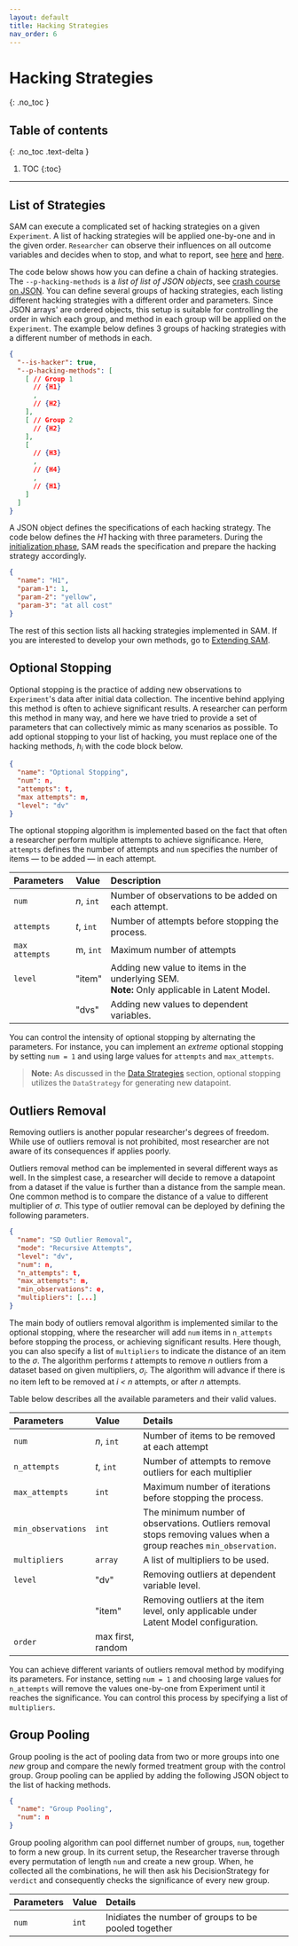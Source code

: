 ```yaml
---
layout: default
title: Hacking Strategies
nav_order: 6
---
```


# Hacking Strategies
{: .no_toc }

## Table of contents
{: .no_toc .text-delta }

1. TOC 
{:toc}

---

## List of Strategies

SAM can execute a complicated set of hacking strategies on a given `Experiment`. A list of hacking strategies will be applied one-by-one and in the given order. `Researcher` can observe their influences on all outcome variables and decides when to stop, and what to report, see [here](Components.md#hacking-strategy) and [here](ExecutionFlow.md#perform-research).

The code below shows how you can define a chain of hacking strategies. The `--p-hacking-methods` is a *list of list of JSON objects*, see [crash course on JSON](ConfigurationFileSpecfications.md#crash-course-on-json). You can define several groups of hacking strategies,  each listing different hacking strategies with a different order and parameters.  Since JSON arrays' are ordered objects, this setup is suitable for controlling the order in which each group, and method in each group will be applied on the `Experiment`. The example below defines 3 groups of hacking strategies with a different number of methods in each.


```json
{
  "--is-hacker": true,
  "--p-hacking-methods": [
    [ // Group 1
      // {H1}
      ,
      // {H2}
    ],
    [ // Group 2
      // {H2}
    ],
    [
      // {H3}
      ,
      // {H4}
      ,
      // {H1}
    ]
  ]
}

```

A JSON object defines the specifications of each hacking strategy. The code below defines the *H1* hacking with three parameters. During the [initialization phase](ExecutionFlow.md#initialization), SAM reads the specification and prepare the hacking strategy accordingly. 

```json
{
  "name": "H1",
  "param-1": 1,
  "param-2": "yellow",
  "param-3": "at all cost"
}
```


The rest of this section lists all hacking strategies implemented in SAM. If you are interested to develop your own methods, go to [Extending SAM](extending-sam.md).

## Optional Stopping

Optional stopping is the practice of adding new observations to `Experiment`'s data after initial data collection. The incentive behind applying this method is often to achieve significant results. A researcher can perform this method in many way, and here we have tried to provide a set of parameters that can collectively mimic as many scenarios as possible. To add optional stopping to your list of hacking, you must replace one of the hacking methods, $h_i$ with the code block below. 

```json
{
  "name": "Optional Stopping",
  "num": n,
  "attempts": t,
  "max attempts": m,
  "level": "dv"
}
```

The optional stopping algorithm is implemented based on the fact that often a researcher perform multiple attempts to achieve significance. Here, `attempts` defines the number of attempts and `num` specifies the number of items — to be added — in each attempt. 

| **Parameters** | **Value** | **Description** |
|:--|:--|:--|
| `num` | _n_, `int`  | Number of observations to be added on each attempt. |
| `attempts` | _t_, `int` | Number of attempts before stopping the process. |
| `max attempts` | m, `int`  | Maximum number of attempts |
| `level` | "item" | Adding new value to items in the underlying SEM. <br>**Note:** Only applicable in Latent Model. |
|  | "dvs" | Adding new values to dependent variables. |

You can control the intensity of optional stopping by alternating the parameters. For instance, you can implement an *extreme* optional stopping by setting `num = 1` and using large values for `attempts` and `max_attempts`. 

> **Note:** As discussed in the [Data Strategies](DataStrategies.md) section, optional stopping utilizes the `DataStrategy` for generating new datapoint.

## Outliers Removal

Removing outliers is another popular researcher's degrees of freedom. While use of outliers removal is not prohibited, most researcher are not aware of its consequences if applies poorly. 

Outliers removal method can be implemented in several different ways as well. In the simplest case, a researcher will decide to remove a datapoint from a dataset if the value is further than a distance from the sample mean. One common method is to compare the distance of a value to different multiplier of $\sigma$. This type of outlier removal can be deployed by defining the following parameters.

```json
{
  "name": "SD Outlier Removal",
  "mode": "Recursive Attempts",  
  "level": "dv",   
  "num": n,
  "n_attempts": t,
  "max_attempts": m,
  "min_observations": e,
  "multipliers": [...]
}
```

The main body of outliers removal algorithm is implemented similar to the optional stopping, where the researcher will add `num` items in `n_attempts` before stopping the process, or achieving significant results. Here though, you can also specify a list of `multipliers` to indicate the distance of an item to the $\sigma$. The algorithm performs *t* attempts to remove *n* outliers from a dataset based on given multipliers, $\sigma_i$. The algorithm will advance if there is no item left to be removed at *i < n* attempts, or after *n* attempts.

Table below describes all the available parameters and their valid values.

| **Parameters** | **Value** | **Details** |
|:--|:--|:--|
| `num` | *n*, `int` | Number of items to be removed at each attempt |
| `n_attempts` | _t_, `int` | Number of attempts to remove outliers for each multiplier |
| `max_attempts` | `int` | Maximum number of iterations before stopping the process. |
| `min_observations` | `int` | The minimum number of observations. Outliers removal stops removing values when a group reaches `min_observation`. |
| `multipliers` | `array` | A list of multipliers to be used. |
| `level` | "dv" | Removing outliers at dependent variable level.|
|  | "item" | Removing outliers at the item level, only applicable under Latent Model configuration. |
| `order` | max first, random |  |

You can achieve different variants of outliers removal method by modifying its parameters. For instance, setting `num = 1` and choosing large values for `n_attempts` will remove the values one-by-one from Experiment until it reaches the significance. You can control this process by specifying a list of `multipliers`. 

## Group Pooling

Group pooling is the act of pooling data from two or more groups into one _new_ group and compare the newly formed treatment group with the control group. Group pooling can be applied by adding the following JSON object to the list of hacking methods.

```json
{
  "name": "Group Pooling",
  "num": n
}
```

Group pooling algorithm can pool differnet number of groups, `num`, together to form a new group. In its current setup, the Researcher traverse through every permutation of length `num` and create a new group. When, he collected all the combinations, he will then ask his DecisionStrategy for `verdict` and consequently checks the significance of every new group.

| **Parameters** | **Value** | **Details** |
|:--|:--|:--|
| `num` | `int` | Inidiates the number of groups to be pooled together |

